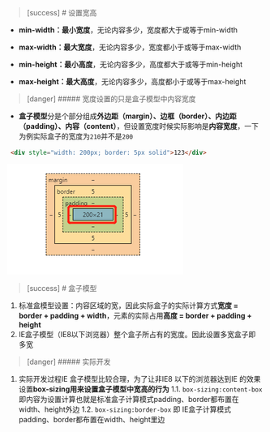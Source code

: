 >[success] # 设置宽高
* **min-width：最小宽度**，无论内容多少，宽度都大于或等于min-width
* **max-width：最大宽度**，无论内容多少，宽度都小于或等于max-width
* **min-height：最小高度**，无论内容多少，高度都大于或等于min-height

* **max-height：最大高度**，无论内容多少，高度都小于或等于max-height

>[danger] ##### 宽度设置的只是盒子模型中内容宽度
* **盒子模型**分是个部分组成**外边距（margin）、边框（border）、内边距（padding）、内容（content）**，但设置宽度时候实际影响是**内容宽度**，一下为例实际盒子的宽度为`210`并不是`200`
~~~html
 <div style="width: 200px; border: 5px solid">123</div>
~~~
![](images/screenshot_1650700270758.png)

>[success] # 盒子模型
1. 标准盒模型设置：内容区域的宽，因此实际盒子的实际计算方式**宽度 = border + padding + width**，元素的实际占用**高度 = border + padding + height**
2. IE盒子模型（IE8以下浏览器）整个盒子所占有的宽度。因此设置多宽盒子即多宽

>[danger] ##### 实际开发
1. 实际开发过程IE 盒子模型比较合理，为了让非IE8 以下的浏览器达到IE 的效果设置**box-sizing用来设置盒子模型中宽高的行为**
 1.1. `box-sizing:content-box` 即内容为设置计算也就是标准盒子计算模式padding、border都布置在width、height外边
 1.2. `box-sizing:border-box` 即 IE盒子计算模式 padding、border都布置在width、height里边
